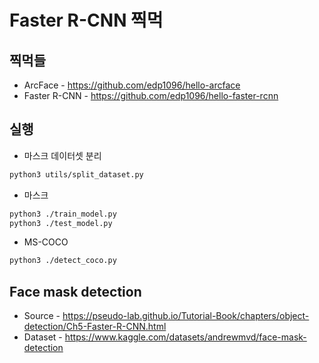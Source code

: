 # Faster R-CNN 찍먹


## 찍먹들

* ArcFace - https://github.com/edp1096/hello-arcface
* Faster R-CNN - https://github.com/edp1096/hello-faster-rcnn


## 실행

* 마스크 데이터셋 분리
```sh
python3 utils/split_dataset.py
```

* 마스크
```sh
python3 ./train_model.py
python3 ./test_model.py
```

* MS-COCO
```sh
python3 ./detect_coco.py
```


## Face mask detection

* Source - https://pseudo-lab.github.io/Tutorial-Book/chapters/object-detection/Ch5-Faster-R-CNN.html
* Dataset - https://www.kaggle.com/datasets/andrewmvd/face-mask-detection
